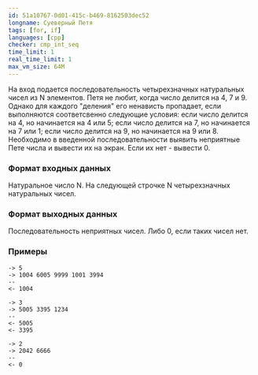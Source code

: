 ```yaml
---
id: 51a10767-0d01-415c-b469-8162503dec52
longname: Суеверный Петя
tags: [for, if]
languages: [cpp]
checker: cmp_int_seq
time_limit: 1
real_time_limit: 1
max_vm_size: 64M
---
```


На вход подается последовательность четырехзначных натуральных чисел из N элементов. Петя не любит, когда число делится на 4, 7 и 9. Однако для каждого "деления" его ненависть пропадает, если выполняются соответсвенно следующие условия: если число делится на 4, но начинается на 4 или 5; если число делится на 7, но начинается на 7 или 1; если число делится на 9, но начинается на 9 или 8. Необходимо в введенной последовательности выявить неприятные Пете числа и вывести их на экран.
Если их нет - вывести 0.

### Формат входных данных

Натуральное число N.
На следующей строчке N четырехзначных натуральных чисел.

### Формат выходных данных

Последовательность неприятных чисел. Либо 0, если таких чисел нет.

### Примеры

```
-> 5
-> 1004 6005 9999 1001 3994
--
<- 1004 
```

```
-> 3
-> 5005 3395 1234
--
<- 5005
<- 3395
```

```
-> 2
-> 2042 6666 
--
<- 0
```
